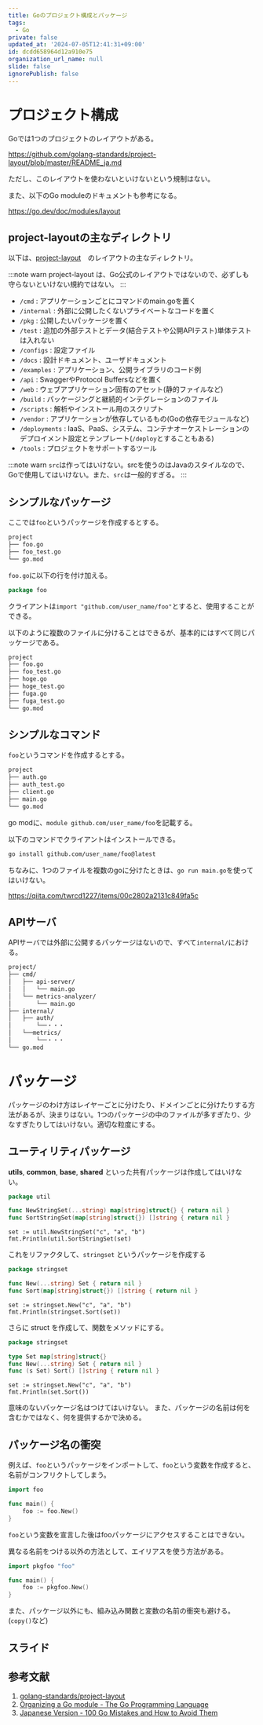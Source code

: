 ```yaml
---
title: Goのプロジェクト構成とパッケージ
tags:
  - Go
private: false
updated_at: '2024-07-05T12:41:31+09:00'
id: dcdd658964d12a910e75
organization_url_name: null
slide: false
ignorePublish: false
---
```

# プロジェクト構成

Goでは1つのプロジェクトのレイアウトがある。

https://github.com/golang-standards/project-layout/blob/master/README_ja.md

ただし、このレイアウトを使わないといけないという規制はない。

また、以下のGo moduleのドキュメントも参考になる。

https://go.dev/doc/modules/layout

## project-layoutの主なディレクトリ

以下は、[project-layout](https://github.com/golang-standards/project-layout/blob/master/README_ja.md)　のレイアウトの主なディレクトリ。

:::note warn
project-layout は、Go公式のレイアウトではないので、必ずしも守らないといけない規約ではない。
:::

* `/cmd` : アプリケーションごとにコマンドのmain.goを置く
* `/internal` : 外部に公開したくないプライベートなコードを置く
* `/pkg` : 公開したいパッケージを置く
* `/test` : 追加の外部テストとデータ(結合テストや公開APIテスト)単体テストは入れない
* `/configs` : 設定ファイル
* `/docs` : 設計ドキュメント、ユーザドキュメント
* `/examples` : アプリケーション、公開ライブラリのコード例
* `/api` : SwaggerやProtocol Buffersなどを置く
* `/web` : ウェブアプリケーション固有のアセット(静的ファイルなど)
* `/build` : パッケージングと継続的インテグレーションのファイル
* `/scripts` : 解析やインストール用のスクリプト
* `/vendor` : アプリケーションが依存しているもの(Goの依存モジュールなど)
* `/deployments` : IaaS、PaaS、システム、コンテナオーケストレーションのデプロイメント設定とテンプレート(`/deploy`とすることもある)
* `/tools` : プロジェクトをサポートするツール

:::note warn
`src`は作ってはいけない。srcを使うのはJavaのスタイルなので、Goで使用してはいけない。また、`src`は一般的すぎる。
:::

## シンプルなパッケージ

ここでは`foo`というパッケージを作成するとする。

```txt
project
├── foo.go
├── foo_test.go
└── go.mod
```

`foo.go`に以下の行を付け加える。

```go:foo.go
package foo
```

クライアントは`import "github.com/user_name/foo"`とすると、使用することができる。

以下のように複数のファイルに分けることはできるが、基本的にはすべて同じパッケージである。

```txt
project
├── foo.go
├── foo_test.go
├── hoge.go
├── hoge_test.go
├── fuga.go
├── fuga_test.go
└── go.mod
```

## シンプルなコマンド

`foo`というコマンドを作成するとする。

```txt
project
├── auth.go
├── auth_test.go
├── client.go
├── main.go
└── go.mod
```

go modに、`module github.com/user_name/foo`を記載する。

以下のコマンドでクライアントはインストールできる。

```sh
go install github.com/user_name/foo@latest
```

ちなみに、1つのファイルを複数のgoに分けたときは、`go run main.go`を使ってはいけない。

https://qiita.com/twrcd1227/items/00c2802a2131c849fa5c

## APIサーバ

APIサーバでは外部に公開するパッケージはないので、すべて`internal/`における。

```txt
project/
├── cmd/
│   ├── api-server/
│   │   └── main.go
│   └── metrics-analyzer/
│       └── main.go
├── internal/
│   ├── auth/
│       └──・・・
│   └──metrics/
│       └──・・・
└── go.mod
```

# パッケージ

パッケージのわけ方はレイヤーごとに分けたり、ドメインごとに分けたりする方法があるが、決まりはない。1つのパッケージの中のファイルが多すぎたり、少なすぎたりしてはいけない。適切な粒度にする。

## ユーティリティパッケージ

**utils**, **common**, **base**, **shared** といった共有パッケージは作成してはいけない。

```go
package util

func NewStringSet(...string) map[string]struct{} { return nil }
func SortStringSet(map[string]struct{}) []string { return nil }
```

```go:クライアント側
set := util.NewStringSet("c", "a", "b")
fmt.Println(util.SortStringSet(set)
```

これをリファクタして、`stringset` というパッケージを作成する

```go
package stringset

func New(...string) Set { return nil }
func Sort(map[string]struct{}) []string { return nil }
```

```go:クライアント側
set := stringset.New("c", "a", "b")
fmt.Println(stringset.Sort(set))
```

さらに struct を作成して、関数をメソッドにする。

```go
package stringset

type Set map[string]struct{}
func New(...string) Set { return nil }
func (s Set) Sort() []string { return nil }
```

```go:クライアント側
set := stringset.New("c", "a", "b")
fmt.Println(set.Sort())
```

意味のないパッケージ名はつけてはいけない。
また、パッケージの名前は何を含むかではなく、何を提供するかで決める。

## パッケージ名の衝突

例えば、`foo`というパッケージをインポートして、`foo`という変数を作成すると、名前がコンフリクトしてしまう。

```go
import foo

func main() {
    foo := foo.New()
}
```

`foo`という変数を宣言した後はfooパッケージにアクセスすることはできない。

異なる名前をつける以外の方法として、エイリアスを使う方法がある。

```go
import pkgfoo "foo"

func main() {
    foo := pkgfoo.New()
}
```

また、パッケージ以外にも、組み込み関数と変数の名前の衝突も避ける。(`copy()`など)

## スライド

<script defer class="speakerdeck-embed" data-id="0ec2abb7fc414fcb861bec0244abb3ec" data-ratio="1.7777777777777777" src="//speakerdeck.com/assets/embed.js"></script>

## 参考文献

1. [golang-standards/project-layout](https://github.com/golang-standards/project-layout/blob/master/README_ja.md)
1. [Organizing a Go module - The Go Programming Language](https://go.dev/doc/modules/layout)
1. [Japanese Version - 100 Go Mistakes and How to Avoid Them](https://100go.co/ja/)
